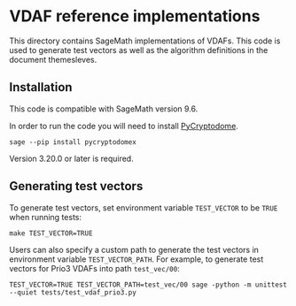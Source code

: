 # VDAF reference implementations

This directory contains SageMath implementations of VDAFs. This code is used to
generate test vectors as well as the algorithm definitions in the document
themesleves.

## Installation

This code is compatible with SageMath version 9.6.

In order to run the code you will need to install
[PyCryptodome](https://pycryptodome.readthedocs.io/en/latest/index.html).

```
sage --pip install pycryptodomex
```

Version 3.20.0 or later is required.

## Generating test vectors

To generate test vectors, set environment variable `TEST_VECTOR` to
be `TRUE` when running tests:

```
make TEST_VECTOR=TRUE
```

Users can also specify a custom path to generate the test vectors in
environment variable `TEST_VECTOR_PATH`. For example, to generate
test vectors for Prio3 VDAFs into path `test_vec/00`:

```
TEST_VECTOR=TRUE TEST_VECTOR_PATH=test_vec/00 sage -python -m unittest --quiet tests/test_vdaf_prio3.py
```
